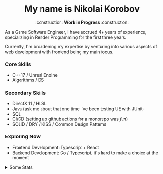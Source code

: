 ## <h1 align="center">My name is Nikolai Korobov</a>

<p align="center">:construction: <b>Work in Progress</b> :construction:</p>

As a Game Software Engineer, I have accrued 4+ years of experience, specializing in Render Programming for the first three years.

Currently, I'm broadening my expertise by venturing into various aspects of web development with frontend being my main focus.

### Core Skills
- C++17 / Unreal Engine
- Algorithms / DS

### Secondary Skills
- DirectX 11 / HLSL
- Java (ask me about that one time I've been testing UE with JUnit)
- SQL
- CI/CD (setting up github actions for a monorepo was _fun_)
- SOLID / DRY / KISS / Common Design Patterns

### Exploring Now
- Frontend Development: Typescript + React
- Backend Development: Go / Typescript, it's hard to make a choice at the moment

<details>
<summary>Some Stats</summary>

#### LeetCode
![LeetCode Stats](https://leetcard.jacoblin.cool/enkore?theme=wtf,nord&font=Cairo&ext=heatmap)

</details>
